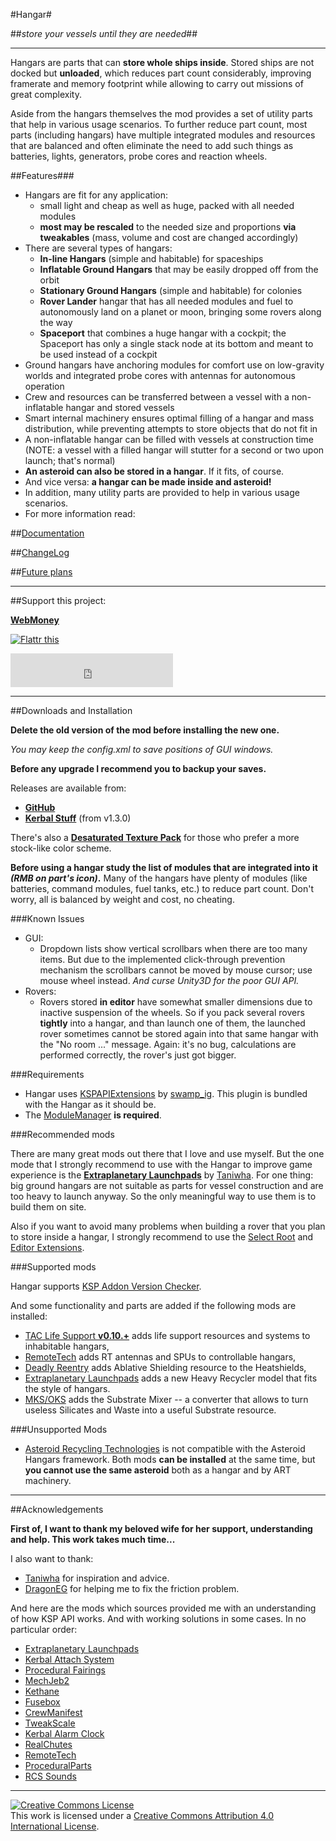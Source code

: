 #Hangar#

##_store your vessels until they are needed_##

***

Hangars are parts that can **store whole ships inside**. Stored ships are not docked but **unloaded**, which reduces part count considerably, improving framerate and memory footprint while allowing to carry out missions of great complexity.

Aside from the hangars themselves the mod provides a set of utility parts that help in various usage scenarios. To further reduce part count, most parts (including hangars) have multiple integrated modules and resources that are balanced and often eliminate the need to add such things as batteries, lights, generators, probe cores and reaction wheels.

##Features###

* Hangars are fit for any application: 
    * small light and cheap as well as huge, packed with all needed modules
    * **most may be rescaled** to the needed size and proportions **via tweakables** (mass, volume and cost are changed accordingly)
* There are several types of hangars:
    * **In-line Hangars** (simple and habitable) for spaceships
    * **Inflatable Ground Hangars** that may be easily dropped off from the orbit
    * **Stationary Ground Hangars** (simple and habitable) for colonies
    * **Rover Lander** hangar that has all needed modules and fuel to autonomously land on a planet or moon, bringing some rovers along the way
    * **Spaceport** that combines a huge hangar with a cockpit; the Spaceport has only a single stack node at its bottom and meant to be used instead of a cockpit
* Ground hangars have anchoring modules for comfort use on low-gravity worlds and integrated probe cores with antennas for autonomous operation
* Crew and resources can be transferred between a vessel with a non-inflatable hangar and stored vessels
* Smart internal machinery ensures optimal filling of a hangar and mass distribution, while preventing attempts to store objects that do not fit in
* A non-inflatable hangar can be filled with vessels at construction time (NOTE: a vessel with a filled hangar will stutter for a second or two upon launch; that's normal)
* **An asteroid can also be stored in a hangar**. If it fits, of course.
* And vice versa: **a hangar can be made inside and asteroid!**
* In addition, many utility parts are provided to help in various usage scenarios.
* For more information read:

##[Documentation](https://github.com/allista/hangar/wiki)

##[ChangeLog](https://github.com/allista/hangar/blob/development/ChangeLog.md)

##[Future plans](https://github.com/allista/hangar/milestones)

***

##Support this project:

[**WebMoney**](https://funding.wmtransfer.com/hangar-ksp-plugin/donate)

[![Flattr this](https://api.flattr.com/button/flattr-badge-large.png)](https://flattr.com/submit/auto?user_id=allista&url=https%3A%2F%2Fgithub.com%2Fallista%2Fhangar)

<iframe frameborder="0" allowtransparency="true" scrolling="no" src="https://money.yandex.ru/embed/small.xml?account=410011588562910&quickpay=small&any-card-payment-type=on&button-text=06&button-size=l&button-color=orange&targets=%D0%9F%D0%BE%D0%B4%D0%B4%D0%B5%D1%80%D0%B6%D0%BA%D0%B0+%D0%BF%D1%80%D0%BE%D0%B5%D0%BA%D1%82%D0%B0+%22Hangar%3A+KSP+Plugin%22&default-sum=100&successURL=" width="260" height="54"></iframe>

***

##Downloads and Installation

**Delete the old version of the mod before installing the new one.**

_You may keep the config.xml to save positions of GUI windows._

**Before any upgrade I recommend you to backup your saves.**

Releases are available from:

* [**GitHub**](https://github.com/allista/hangar/releases)
* [**Kerbal Stuff**](https://kerbalstuff.com/mod/270/Hangar) (from v1.3.0)

There's also a [**Desaturated Texture Pack**](https://github.com/allista/hangar/raw/master/DesaturatedTexturePack/DesaturatedTexturePack.zip) for those who prefer a more stock-like color scheme.

**Before using a hangar study the list of modules that are integrated into it _(RMB on part's icon)_.**
Many of the hangars have plenty of modules (like batteries, command modules, fuel tanks, etc.) to reduce part count. Don't worry, all is balanced by weight and cost, no cheating.

###Known Issues
* GUI:
    * Dropdown lists show vertical scrollbars when there are too many items. But due to the implemented click-through prevention mechanism the scrollbars cannot be moved by mouse cursor; use mouse wheel instead. _And curse Unity3D for the poor GUI API._
* Rovers:
    * Rovers stored **in editor** have somewhat smaller dimensions due to inactive suspension of the wheels. So if you pack several rovers **tightly** into a hangar, and than launch one of them, the launched rover sometimes cannot be stored again into that same hangar with the "No room ..." message. Again: it's no bug, calculations are performed correctly, the rover's just got bigger.

###Requirements

* Hangar uses [KSPAPIExtensions](http://forum.kerbalspaceprogram.com/threads/81496) by [swamp_ig](http://forum.kerbalspaceprogram.com/members/100707-swamp_ig). This plugin is bundled with the Hangar as it should be.
* The [ModuleManager](http://forum.kerbalspaceprogram.com/threads/55219) **is required**.

###Recommended mods

There are many great mods out there that I love and use myself. But the one mode that I strongly recommend to use with the Hangar to improve game experience is the [**Extraplanetary Launchpads**](http://forum.kerbalspaceprogram.com/threads/59545) by [Taniwha](https://github.com/taniwha-qf). For one thing: big ground hangars are not suitable as parts for vessel construction and are too heavy to launch anyway. So the only meaningful way to use them is to build them on site.

Also if you want to avoid many problems when building a rover that you plan to store inside a hangar, I strongly recommend to use the [Select Root](http://forum.kerbalspaceprogram.com/threads/43208) and [Editor Extensions](http://forum.kerbalspaceprogram.com/threads/38768).

###Supported mods

Hangar supports [KSP Addon Version Checker](http://forum.kerbalspaceprogram.com/threads/79745-0-24-2-KSP-AVC-Add-on-Version-Checker-Plugin-1-0-4-KSP-AVC-Online). 

And some functionality and parts are added if the following mods are installed:

* [TAC Life Support **v0.10.+**](http://forum.kerbalspaceprogram.com/threads/40667-0-25-TAC-Life-Support-v0-10-1-10Oct-No-Win64-Support) adds life support resources and systems to inhabitable hangars,
* [RemoteTech](http://forum.kerbalspaceprogram.com/threads/83305) adds RT antennas and SPUs to controllable hangars,
* [Deadly Reentry](http://forum.kerbalspaceprogram.com/threads/54954) adds Ablative Shielding resource to the Heatshields,
* [Extraplanetary Launchpads](http://forum.kerbalspaceprogram.com/threads/59545) adds a new Heavy Recycler model that fits the style of hangars.
* [MKS/OKS](http://forum.kerbalspaceprogram.com/threads/79588) adds the Substrate Mixer -- a converter that allows to turn useless Silicates and Waste into a useful Substrate resource.

###Unsupported Mods
* [Asteroid Recycling Technologies](http://forum.kerbalspaceprogram.com/threads/91790) is not compatible with the Asteroid Hangars framework. Both mods **can be installed** at the same time, but **you cannot use the same asteroid** both as a hangar and by ART machinery.

***

##Acknowledgements

**First of, I want to thank my beloved wife for her support, understanding and help. This work takes much time...**

I also want to thank:

* [Taniwha](https://github.com/taniwha-qf) for inspiration and advice.
* [DragonEG](http://forum.kerbalspaceprogram.com/members/20077-DragonEG) for helping me to fix the friction problem.

And here are the mods which sources provided me with an understanding of how KSP API works. And with working solutions in some cases. In no particular order:

* [Extraplanetary Launchpads](http://forum.kerbalspaceprogram.com/threads/59545)
* [Kerbal Attach System](http://forum.kerbalspaceprogram.com/threads/53134-Kerbal-Attachment-System-%28KAS%29-0-4-7-Pipes-as-fuel-lines-and-even-fewer-explosions!)
* [Procedural Fairings](http://forum.kerbalspaceprogram.com/threads/39512)
* [MechJeb2](http://forum.kerbalspaceprogram.com/threads/12384)
* [Kethane](http://forum.kerbalspaceprogram.com/threads/23979)
* [Fusebox](http://forum.kerbalspaceprogram.com/threads/50077-0-23-5-Fusebox-electric-charge-tracker-and-build-helper-1-0-released-12-07-14)
* [CrewManifest](http://forum.kerbalspaceprogram.com/threads/60936)
* [TweakScale](http://forum.kerbalspaceprogram.com/threads/80234)
* [Kerbal Alarm Clock](http://forum.kerbalspaceprogram.com/threads/24786)
* [RealChutes](http://forum.kerbalspaceprogram.com/threads/57988)
* [RemoteTech](http://forum.kerbalspaceprogram.com/threads/83305)
* [ProceduralParts](http://forum.kerbalspaceprogram.com/threads/70676-WIP-Procedural-Parts-The-next-phase-of-Stretchy-SRBs)
* [RCS Sounds](http://forum.kerbalspaceprogram.com/threads/52896)

***

<a rel="license" href="http://creativecommons.org/licenses/by/4.0/"><img alt="Creative Commons License" style="border-width:0" src="http://i.creativecommons.org/l/by/4.0/88x31.png" /></a><br />This work is licensed under a <a rel="license" href="http://creativecommons.org/licenses/by/4.0/">Creative Commons Attribution 4.0 International License</a>.